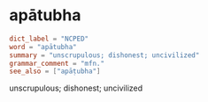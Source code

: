 # apātubha

``` toml
dict_label = "NCPED"
word = "apātubha"
summary = "unscrupulous; dishonest; uncivilized"
grammar_comment = "mfn."
see_also = ["apāṭubha"]
```

unscrupulous; dishonest; uncivilized

